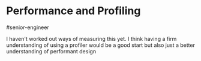 # Performance and Profiling

#senior-engineer

I haven't worked out ways of measuring this yet. I think having a firm understanding of using a profiler would be a good start but also just a better understanding of performant design